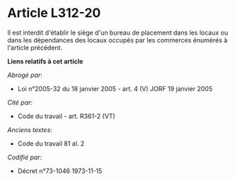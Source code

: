 # Article L312-20

Il est interdit d'établir le siège d'un bureau de placement dans les locaux ou dans les dépendances des locaux occupés par
les commerces énumérés à l'article précédent.

**Liens relatifs à cet article**

_Abrogé par_:

  - Loi n°2005-32 du 18 janvier 2005 - art. 4 (V) JORF 19 janvier 2005

_Cité par_:

  - Code du travail - art. R361-2 (VT)

_Anciens textes_:

  - Code du travail 81 al. 2

_Codifié par_:

  - Décret n°73-1046 1973-11-15
